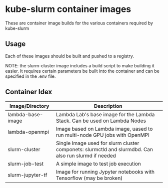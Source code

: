 # kube-slurm container images
These are container image builds for the various containers required by kube-slurm

## Usage
Each of these images should be built and pushed to a registry.

NOTE: the slurm-cluster image includes a build script to make building it easier. It requires certain parameters be built into the container and can be specified in the .env file.

## Container Idex
| Image/Directory   | Description                                                                                          |
| ----------------- | ---------------------------------------------------------------------------------------------------- |
| lambda-base-image | Lambda Lab's base image for the Lambda Stack. Can be used on Lambda Nodes                            |
| lambda-openmpi    | Image based on Lambda image, uased to run multi-node GPU jobs with OpenMPI                           |
| slurm-cluster     | Single Image used for slurm cluster componets: slurmctld and slurmdbd. Can also run slurmd if needed |
| slurm-job-test    | A simple image to test job execution                                                                 |
| slurm-jupyter-tf  | Image for running Jypyter notebooks with Tensorflow (may be broken)                                  |